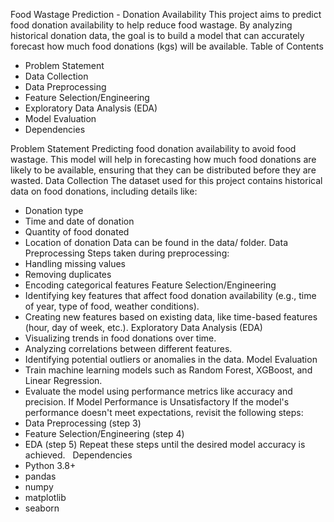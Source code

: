 Food Wastage Prediction - Donation Availability
This project aims to predict food donation availability to help reduce food wastage. By analyzing historical donation data, the goal is to build a model that can accurately forecast how much food donations (kgs) will be available.
Table of Contents
* Problem Statement
* Data Collection
* Data Preprocessing
* Feature Selection/Engineering
* Exploratory Data Analysis (EDA)
* Model Evaluation
* Dependencies

Problem Statement
Predicting food donation availability to avoid food wastage. This model will help in forecasting how much food donations are likely to be available, ensuring that they can be distributed before they are wasted.
Data Collection
The dataset used for this project contains historical data on food donations, including details like:
* Donation type
* Time and date of donation
* Quantity of food donated
* Location of donation
Data can be found in the data/ folder.
Data Preprocessing
Steps taken during preprocessing:
* Handling missing values
* Removing duplicates
* Encoding categorical features
Feature Selection/Engineering
* Identifying key features that affect food donation availability (e.g., time of year, type of food, weather conditions).
* Creating new features based on existing data, like time-based features (hour, day of week, etc.).
Exploratory Data Analysis (EDA)
* Visualizing trends in food donations over time.
* Analyzing correlations between different features.
* Identifying potential outliers or anomalies in the data.
Model Evaluation
* Train machine learning models such as Random Forest, XGBoost, and Linear Regression.
* Evaluate the model using performance metrics like accuracy and precision.
If Model Performance is Unsatisfactory
If the model's performance doesn't meet expectations, revisit the following steps:
* Data Preprocessing (step 3)
* Feature Selection/Engineering (step 4)
* EDA (step 5)
Repeat these steps until the desired model accuracy is achieved.  
Dependencies
* Python 3.8+
* pandas
* numpy
* matplotlib
* seaborn
